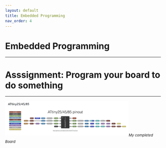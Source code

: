 ```yaml
---
layout: default
title: Embedded Programming
nav_order: 4
---
```


# Embedded Programming
---

# Asssignment: Program your board to do something
---


<img src="https://github.com/aloethere/EP1001/blob/gh-pages/images/embedded%20img/ATtiny%2085%20pins.png?raw=true" width = "400"><sub><em>My completed Board</em></sub>





